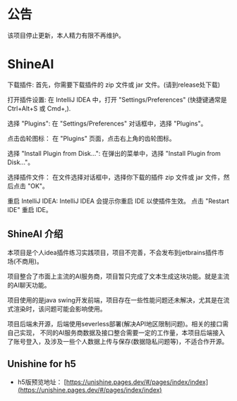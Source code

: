 # 公告

该项目停止更新，本人精力有限不再维护。


# ShineAI

下载插件: 首先，你需要下载插件的 zip 文件或 jar 文件。(请到release处下载)

打开插件设置: 在 IntelliJ IDEA 中，打开 "Settings/Preferences" (快捷键通常是 Ctrl+Alt+S 或 Cmd+,).

选择 "Plugins": 在 "Settings/Preferences" 对话框中，选择 "Plugins"。

点击齿轮图标： 在 "Plugins" 页面，点击右上角的齿轮图标。

选择 "Install Plugin from Disk...": 在弹出的菜单中，选择 "Install Plugin from Disk..."。

选择插件文件： 在文件选择对话框中，选择你下载的插件 zip 文件或 jar 文件，然后点击 "OK"。

重启 IntelliJ IDEA: IntelliJ IDEA 会提示你重启 IDE 以使插件生效。 点击 "Restart IDE" 重启 IDE。


## ShineAI 介绍

本项目是个人idea插件练习实践项目，项目不完善，不会发布到jetbrains插件市场(不商用)。

项目整合了市面上主流的AI服务商，项目暂只完成了文本生成这块功能。就是主流的AI聊天功能。

项目使用的是java swing开发前端，项目存在一些性能问题还未解决，尤其是在流式渲染时，该问题可能会影响使用。

项目后端未开源，后端使用severless部署(解决API地区限制问题)。相关的接口需自己实现，
不同的AI服务商数据及接口整合需要一定的工作量，本项目后端接入了账号登入，及涉及一些个人数据上传与保存(数据隐私问题等)，不适合作开源。


## Unishine for h5 

- h5版预览地址： [https://unishine.pages.dev/#/pages/index/index](https://unishine.pages.dev/#/pages/index/index)
